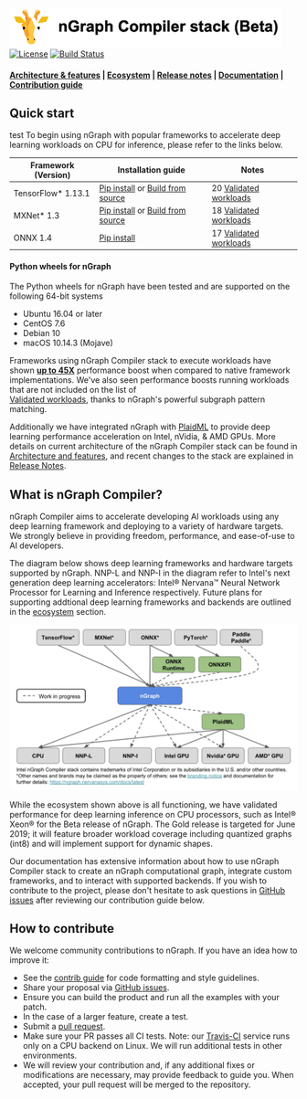![nGraph Compiler stack](doc/sphinx/source/graphics/ngraph_header.png)
[![License](https://img.shields.io/badge/License-Apache%202.0-blue.svg)](https://github.com/NervanaSystems/ngraph/blob/master/LICENSE) [![Build Status][build-status-badge]][build-status] 

<div align="left">
  <h4>
    <a href="./ABOUT.md">Architecture & features</a> | <a href="./ecosystem-overview.md" >Ecosystem</a> | <a href="https://ngraph.nervanasys.com/docs/latest/project/release-notes.html">Release notes</a><span> | </span> <a href="https://ngraph.nervanasys.com/docs/latest">Documentation</a><span> | </span> <a href="#How-to-contribute" >Contribution guide</a>
 </h4>
</div>

## Quick start
test
To begin using nGraph with popular frameworks to accelerate deep learning 
workloads on CPU for inference, please refer to the links below. 

|  Framework (Version)       | Installation guide                     | Notes  
|----------------------------|----------------------------------------|-----------------------------------
| TensorFlow* 1.13.1         | [Pip install](https://github.com/NervanaSystems/ngraph-tf#option-1-use-a-pre-built-ngraph-tensorflow-bridge) or [Build from source](https://github.com/NervanaSystems/ngraph-tf#option-2-build-ngraph-bridge-from-source)   | 20 [Validated workloads]
| MXNet* 1.3                 | [Pip install](https://github.com/NervanaSystems/ngraph-mxnet#Installation) or [Build from source](https://github.com/NervanaSystems/ngraph-mxnet#building-with-ngraph-support)| 18 [Validated workloads]   
| ONNX 1.4                   | [Pip install](https://github.com/NervanaSystems/ngraph-onnx#installation)                          | 17 [Validated workloads] 


#### Python wheels for nGraph 

The Python wheels for nGraph have been tested and are supported on the following 
64-bit systems

* Ubuntu 16.04 or later
* CentOS 7.6
* Debian 10
* macOS 10.14.3 (Mojave)

Frameworks using nGraph Compiler stack to execute workloads have shown 
[**up to 45X**](https://ai.intel.com/ngraph-compiler-stack-beta-release/) 
performance boost when compared to native framework implementations. We've also 
seen performance boosts running workloads that are not included on the list of  
[Validated workloads], thanks to nGraph's powerful subgraph pattern matching.

Additionally we have integrated nGraph with [PlaidML] to provide deep learning 
performance acceleration on Intel, nVidia, & AMD GPUs. More details on current 
architecture of the nGraph Compiler stack can be found in [Architecture and features],
and recent changes to the stack are explained in [Release Notes].

## What is nGraph Compiler? 

nGraph Compiler aims to accelerate developing AI workloads using any deep learning
framework and deploying to a variety of hardware targets. We strongly believe in 
providing freedom, performance, and ease-of-use to AI developers. 

The diagram below shows deep learning frameworks and hardware targets
supported by nGraph. NNP-L and NNP-I in the diagram refer to Intel's next generation 
deep learning accelerators: Intel® Nervana™ Neural Network Processor for Learning and 
Inference respectively.  Future plans for supporting addtional deep learning frameworks 
and backends are outlined in the [ecosystem] section. 


![](doc/sphinx/source/graphics/main_diagram_fw_hw.png)


While the ecosystem shown above is all functioning, we have validated 
performance for deep learning inference on CPU processors, such as Intel® Xeon® 
for the Beta release of nGraph. The Gold release is targeted for June 2019; it 
will feature broader workload coverage including quantized graphs (int8) and 
will implement support for dynamic shapes. 

Our documentation has extensive information about how to use nGraph Compiler 
stack to create an nGraph computational graph, integrate custom frameworks, 
and to interact with supported backends. If you wish to contribute to the 
project, please don't hesitate to ask questions in [GitHub issues] after 
reviewing our contribution guide below. 


## How to contribute

We welcome community contributions to nGraph. If you have an idea how
to improve it:

* See the [contrib guide] for code formatting and style guidelines.
* Share your proposal via [GitHub issues].
* Ensure you can build the product and run all the examples with your patch.
* In the case of a larger feature, create a test.
* Submit a [pull request].
* Make sure your PR passes all CI tests. Note: our [Travis-CI][build-status] service
  runs only on a CPU backend on Linux. We will run additional tests
  in other environments.
* We will review your contribution and, if any additional fixes or
  modifications are necessary, may provide feedback to guide you. When
  accepted, your pull request will be merged to the repository.


[Ecosystem]: ./ecosystem-overview.md
[Architecture and features]:https://ngraph.nervanasys.com/docs/latest/project/about.html
[Documentation]: https://ngraph.nervanasys.com/docs/latest
[build the Library]: https://ngraph.nervanasys.com/docs/latest/buildlb.html
[Getting Started Guides]: Getting-started-guides
[Validated workloads]: https://ngraph.nervanasys.com/docs/latest/frameworks/validated/list.html
[Functional]: https://github.com/NervanaSystems/ngraph-onnx/ 
[How to contribute]: How-to-contribute
[framework integration guides]: https://ngraph.nervanasys.com/docs/latest/frameworks/index.html
[release notes]: https://ngraph.nervanasys.com/docs/latest/project/release-notes.html
[Github issues]: https://github.com/NervanaSystems/ngraph/issues
[contrib guide]: https://ngraph.nervanasys.com/docs/latest/project/contribution-guide.html
[pull request]: https://github.com/NervanaSystems/ngraph/pulls
[how to import]: https://ngraph.nervanasys.com/docs/latest/core/constructing-graphs/import.html
[ngraph_wireframes_with_notice]: doc/sphinx/source/graphics/readme_stack.png "nGraph wireframe"
[ngraph_diagram_with fw_hw]: doc/sphinx/source/graphics/main_diagram_fw_hw.png "nGraph stack with current framework & backend support"
[ngraph-compiler-stack-readme]: doc/sphinx/source/graphics/ngraph-compiler-stack-readme.png "nGraph Compiler Stack"
[build-status]: https://travis-ci.org/NervanaSystems/ngraph/branches
[build-status-badge]: https://travis-ci.org/NervanaSystems/ngraph.svg?branch=master
[PlaidML]: https://github.com/plaidml/plaidml
[Source compile]: https://github.com/NervanaSystems/ngraph-mxnet/blob/master/README.md
[nGraph-ONNX]: https://github.com/NervanaSystems/ngraph-onnx/blob/master/README.md
[nGraph-ONNX adaptable]: https://ai.intel.com/adaptable-deep-learning-solutions-with-ngraph-compiler-and-onnx/
[nGraph for PyTorch developers]: https://ai.intel.com/investing-in-the-pytorch-developer-community
